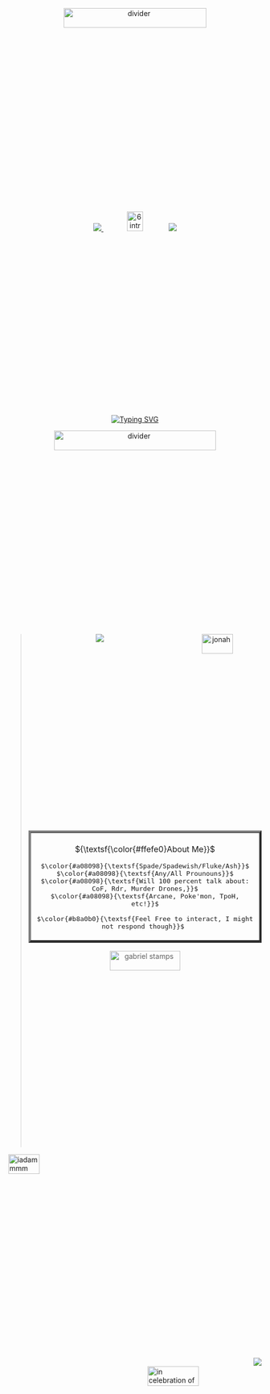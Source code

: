    <div align="center">


<img src="https://64.media.tumblr.com/0b2efcd00144f115fdff7de6c5b1ba57/c95a9eabe8fc6a53-f6/s400x600/25146de14b07f8e95e7d4a01ae5326aad2ed8488.pnj" width="75%" height="10%" alt="divider"></a>

 
![](https://64.media.tumblr.com/d994291e9aebe614969af568ade920c5/8159f1c97a16f9d2-c8/s75x75_c1/f98cd90fdfc8cac9ab415e763430cba73a71c70e.webp)<a href="https://bythorneparanormal.neocities.org/">
<img src="https://64.media.tumblr.com/b183029d53702e40450107b605416f19/df0de43420ded550-88/s250x400/e415a628c31d8f86b6b30065337ad49bfbbfff23.gifv" width="25%" height="10%" alt="6 intr" title="I know what you want and I know what you're trying to do... I'm not afraid of you."></a>
![](https://64.media.tumblr.com/d994291e9aebe614969af568ade920c5/8159f1c97a16f9d2-c8/s75x75_c1/f98cd90fdfc8cac9ab415e763430cba73a71c70e.webp)

<a href="https://git.io/typing-svg"><img src="https://readme-typing-svg.demolab.com?font=Coral+Pixels&size=15&duration=700&pause=10&color=FFFFFF&center=true&multiline=true&width=435&height=75&lines=distraught+at+the+sight+of+her+missing+infant;distraught+at+the+sight+of+her+missing+infant;distraught+at+the+sight+of+her+missing+infant;distraught+at+the+sight+of+her+missing+infant" alt="Typing SVG" title="distraught at the sight of her missing infant" /></a>


<img src="https://64.media.tumblr.com/8d17a6952d6dd3677bc5039817142fb8/61657c34ff07b6cd-65/s400x600/a2cd7dd99b316e86d9886c84990d215e5bdb90c1.pnj" width="80%" height="10%" alt="divider"></a>

<img src="https://64.media.tumblr.com/d8b262358bfb7ff649f0ffe5590f7532/708611b23124556d-64/s1280x1920/29444c81fb4674bfc84093cbae7b0be07cb641cc.pnj" width="35%" height="10%" alt="jonah" align="right" title="OH MY GOD BEHIND YOU"></a>

> <table border="4">    <p align="center"><img src="https://komarev.com/ghpvc/?username=METALGRAVE&color=a08098&style=for-the-badge&label=VICTIMS"></p>
>     <tr>  
>       <td>  
>         <br>  
>         <div align="center">  
>         ${\textsf{\color{#ffefe0}About Me}}$  
> <p align="center"> <kbd>$\color{#a08098}{\textsf{Spade/Spadewish/Fluke/Ash}}$<br>$\color{#a08098}{\textsf{Any/All Prounouns}}$<br>$\color{#a08098}{\textsf{Will 100 percent talk about: CoF, Rdr, Murder Drones,}}$<br>$\color{#a08098}{\textsf{Arcane, Poke'mon, TpoH, etc!}}$<br><br>$\color{#b8a0b0}{\textsf{Feel Free to interact, I might not respond though}}$&nbsp;</kbd>  
   <br>
    </td>
  </tr>
</table>
<img src="https://64.media.tumblr.com/8e23961c0141423ce5e745d485fe40ae/5964029cbce76607-5c/s1280x1920/87f180d46e1c368eddc8ae86d6b87aad8f408e28.pnj" width="55%" height="10%"  alt="gabriel stamps" title="Art by: DRAXXOM on twt"></a>

</div>

   
   <img src="https://cdn.discordapp.com/attachments/1229954482591502399/1402932957534228531/20534106145173a2c6b9a430228b0600.jpg?ex=6895b6a2&is=68946522&hm=4cf46894761476c1efdc91217129f42d971e48cb3104bf5a824eaa38635a5d5c&" width="35%" height="10%" align="center" alt="iadammmm" title="Art by: DRAXXOM on twt"></a>

</div>

      
   <p align="center"><img src="https://komarev.com/ghpvc/?username=METALGRAVE&color=a08098&style=for-the-badge&label=VICTIMS" align="right"></p>

   <br>
   <img src="https://64.media.tumblr.com/cc72dcbb0f36b3277b050b6e9ce0af85/c2c0ed747b170e07-b6/s1280x1920/b1404c1807e80f0fb28fa7e0eed0ae41f59541d9.pnj" width="45%" height="10%" align="right" alt="in celebration of life" title="Art by: DRAXXOM on twt"></a>













